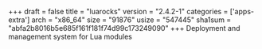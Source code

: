 +++
draft = false
title = "luarocks"
version = "2.4.2-1"
categories = ['apps-extra']
arch = "x86_64"
size = "91876"
usize = "547445"
sha1sum = "abfa2b8016b5e685f161f181f74d99c173249090"
+++
Deployment and management system for Lua modules